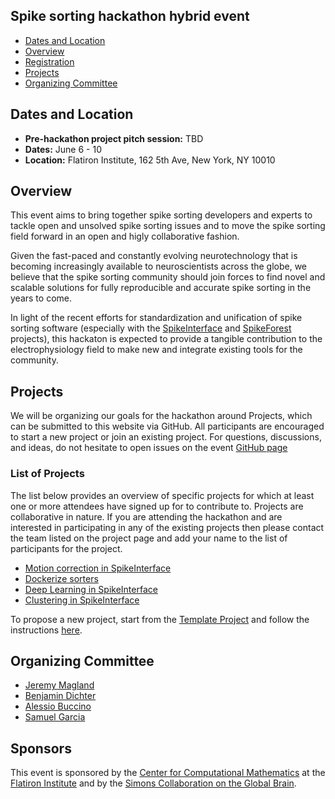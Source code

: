 ## Spike sorting hackathon hybrid event

  * [Dates and Location](#dates-and-location)
  * [Overview](#overview)
  * [Registration](#registration)
  * [Projects](#projects)
  * [Organizing Committee](#organizing-committee)


## Dates and Location

- **Pre-hackathon project pitch session:** TBD
- **Dates:** June 6 - 10
- **Location:** Flatiron Institute, 162 5th Ave, New York, NY 10010

## Overview

This event aims to bring together spike sorting developers and experts to tackle open and unsolved spike sorting 
issues and to move the spike sorting field forward in an open and higly collaborative fashion.

Given the fast-paced and constantly evolving neurotechnology that is becoming increasingly available to 
neuroscientists across the globe, we believe that the spike sorting community should join forces to find 
novel and scalable solutions for fully reproducible and accurate spike sorting in the years to come.

In light of the recent efforts for standardization and unification of spike sorting software (especially with the 
[SpikeInterface](https://spikeinterface.readthedocs.io/en/latest/) and 
[SpikeForest](https://spikeforest.flatironinstitute.org/) projects), this hackaton is expected to provide a 
tangible contribution to the electrophysiology field to make new and integrate existing tools for the community.

<!--
## Registration

The event will be in a hybrid format. Everyone is welcome to join remotely and a total of about 15 on-site participants
will be invited to the venue.

Please complete the [registration form](https://docs.google.com/forms/d/e/1FAIpQLSeMQJ2h75_CT0rmDIcE2JEBQydY3XPhVoBPpvgxWsi4l2GqGQ/viewform?usp=sf_link) so that we can plan accomodations and send you announcements about the event. -->

## Projects

We will be organizing our goals for the hackathon around Projects, which can be submitted to this website via GitHub. 
All participants are encouraged to start a new project or join an existing project. For questions, discussions, and ideas,
do not hesitate to open issues on the event [GitHub page](https://github.com/catalystneuro/spike-sorting-hackathon)

### List of Projects

The list below provides an overview of specific projects for which at least one or more attendees have signed up for to 
contribute to. Projects are collaborative in nature. If you are attending the hackathon and are interested in 
participating in any of the existing projects then please contact the team listed on the project page and add your name 
to the list of participants for the project.

* [Motion correction in SpikeInterface](projects/motion-correction-in-si)
* [Dockerize sorters](projects/dockerize-sorters)
* [Deep Learning in SpikeInterface](projects/deep-learning-modules)
* [Clustering in SpikeInterface](projects/clustering-in-si/)

To propose a new project, start from the [Template Project](projects/TEMPLATE) and follow the instructions 
[here](projects/README.md).


## Organizing Committee

- [Jeremy Magland](mailto:jmagland@flatironinstitute.org)
- [Benjamin Dichter](mailto:ben.dichter@catalystneuro.com)
- [Alessio Buccino](mailto:alessio.buccino@catalystneuro.com)
- [Samuel Garcia](mailto:samuel.garcia@cnrs.fr)


## Sponsors

This event is sponsored by the [Center for Computational Mathematics](https://www.simonsfoundation.org/flatiron/center-for-computational-mathematics/) at the [Flatiron Institute](https://www.simonsfoundation.org/flatiron/)
and by the [Simons Collaboration on the Global Brain](https://www.simonsfoundation.org/collaborations/global-brain/).
